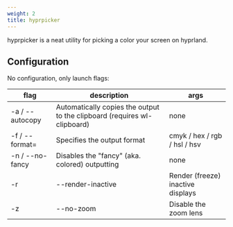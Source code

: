 ```yaml
---
weight: 2
title: hyprpicker
---
```


hyprpicker is a neat utility for picking a color your screen on hyprland.

## Configuration

No configuration, only launch flags:

| flag            | description                                                              | args                              |
| --------------- | ------------------------------------------------------------------------ | --------------------------------- |
| -a / --autocopy | Automatically copies the output to the clipboard (requires wl-clipboard) | none                              |
| -f / --format=  | Specifies the output format                                              | cmyk / hex / rgb / hsl / hsv      |
| -n / --no-fancy | Disables the "fancy" (aka. colored) outputting                           | none                              |
| -r              | --render-inactive                                                        | Render (freeze) inactive displays |
| -z              | --no-zoom                                                                | Disable the zoom lens             |

